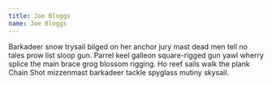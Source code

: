 ```yaml
---
title: Joe Bloggs
name: Joe Bloggs
---
```


Barkadeer snow trysail bilged on her anchor jury mast dead men tell no tales prow list sloop gun. Parrel keel galleon square-rigged gun yawl wherry splice the main brace grog blossom rigging. Ho reef sails walk the plank Chain Shot mizzenmast barkadeer tackle spyglass mutiny skysail.
